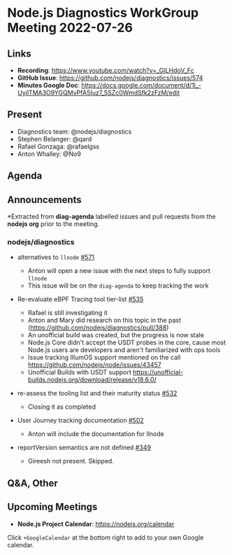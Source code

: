 # Node.js  Diagnostics WorkGroup Meeting 2022-07-26

## Links

* **Recording**:  https://www.youtube.com/watch?v=_GILHdoV_Fc
* **GitHub Issue**: https://github.com/nodejs/diagnostics/issues/574
* **Minutes Google Doc**: https://docs.google.com/document/d/1l_-UyilTMA3O9YGQMvPfA5Iuz7_5SZc0WmdSfk2zFzM/edit

## Present

* Diagnostics team: @nodejs/diagnostics
* Stephen Belanger: @qard
* Rafael Gonzaga: @rafaelgss
* Anton Whalley: @No9

## Agenda

## Announcements

*Extracted from **diag-agenda** labelled issues and pull requests from the **nodejs org** prior to the meeting.

### nodejs/diagnostics

* alternatives to `llnode` [#571](https://github.com/nodejs/diagnostics/issues/571)
  * Anton will open a new issue with the next steps to fully support `llnode`
  * This issue will be on the `diag-agenda` to keep tracking the work

* Re-evaluate eBPF Tracing tool tier-list [#535](https://github.com/nodejs/diagnostics/issues/535)
  * Rafael is still investigating it
  * Anton and Mary did research on this topic in the past (https://github.com/nodejs/diagnostics/pull/388)
  * An unofficial build was created, but the progress is now stale
  * Node.js Core didn't accept the USDT probes in the core, cause most Node.js users are developers and aren't familiarized with ops tools
  * Issue tracking IllumOS support mentioned on the call https://github.com/nodejs/node/issues/43457 
  * Unofficial Builds with USDT support https://unofficial-builds.nodejs.org/download/release/v18.6.0/ 

* re-assess the tooling list and their maturity status [#532](https://github.com/nodejs/diagnostics/issues/532)
  * Closing it as completed

* User Journey tracking documentation [#502](https://github.com/nodejs/diagnostics/issues/502)
  * Anton will include the documentation for llnode

* reportVersion semantics are not defined [#349](https://github.com/nodejs/diagnostics/issues/349)
  * Gireesh not present. Skipped.

## Q&A, Other

## Upcoming Meetings

* **Node.js Project Calendar**: <https://nodejs.org/calendar>

Click `+GoogleCalendar` at the bottom right to add to your own Google calendar.

